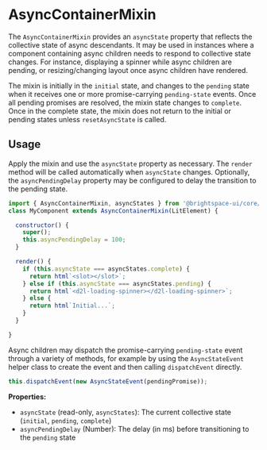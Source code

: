# AsyncContainerMixin

The `AsyncContainerMixin` provides an `asyncState` property that reflects the collective state of async descendants. It may be used in instances where a component containing async children needs to respond to collective state changes. For instance, displaying a spinner while async children are pending, or resizing/changing layout once async children have rendered.

The mixin is initially in the `initial` state, and changes to the `pending` state when it receives one or more promise-carrying `pending-state` events. Once all pending promises are resolved, the mixin state changes to `complete`. Once in the complete state, the mixin does not return to the initial or pending states unless `resetAsyncState` is called.

## Usage

Apply the mixin and use the `asyncState` property as necessary. The `render` method will be called automatically when `asyncState` changes. Optionally, the `asyncPendingDelay` property may be configured to delay the transition to the pending state.

```js
import { AsyncContainerMixin, asyncStates } from '@brightspace-ui/core/mixins/async-container/async-container-mixin.js';
class MyComponent extends AsyncContainerMixin(LitElement) {

  constructor() {
    super();
    this.asyncPendingDelay = 100;
  }

  render() {
    if (this.asyncState === asyncStates.complete) {
      return html`<slot></slot>`;
    } else if (this.asyncState === asyncStates.pending) {
      return html`<d2l-loading-spinner></d2l-loading-spinner>`;
    } else {
      return html`Initial...`;
    }
  }

}
```

Async children may dispatch the promise-carrying `pending-state` event through a variety of methods, for example by using the `AsyncStateEvent` helper class to create the event and then calling `dispatchEvent` directly.

```js
this.dispatchEvent(new AsyncStateEvent(pendingPromise));
```

**Properties:**

- `asyncState` (read-only, `asyncStates`): The current collective state (`initial`, `pending`, `complete`)
- `asyncPendingDelay` (Number): The delay (in ms) before transitioning to the `pending` state
